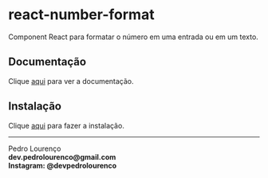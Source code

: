 # react-number-format

Component React para formatar o número em uma entrada ou em um texto.

## Documentação

Clique [aqui](https://github.com/s-yadav/react-number-format) para ver a documentação.

## Instalação

Clique [aqui](https://www.npmjs.com/package/react-number-format) para fazer a instalação.

<hr>
<stong>Pedro Lourenço</strong><br>
<Strong>dev.pedrolourenco@gmail.com</strong><br>
<Strong>Instagram: @devpedrolourenco</strong>